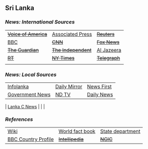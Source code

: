 ## Sri Lanka ##

### _News: International Sources_ ###
|   |   |   |
| --- | --- | --- |
| [~~Voice of America~~]() | [Associated Press](https://apnews.com/SriLanka) | [~~Reuters~~]() |
| [BBC](https://www.bbc.com/news/topics/cywd23g0gxgt/sri-lanka) | [~~CNN~~]() | [~~Fox News~~]() |
| [~~The Guardian~~]()  | [~~The Independent~~]() | [Al Jazeera](https://www.aljazeera.com/topics/country/sri-lanka.html) |
| [~~RT~~]() | [~~NY Times~~]() | [~~Telegraph~~]() |
|  |  |  |

### _News: Local Sources_ ###
|   |   |   |
| --- | --- | --- |
| [Infolanka](http://www.infolanka.com/news/) | [Daily Mirror](http://www.dailymirror.lk/) | [News First](https://www.newsfirst.lk/latest-news/) |
| [Government News](https://www.news.lk/) | [ND TV](https://www.ndtv.com/world-news/sri-lanka-to-delay-august-1-re-opening-of-colombo-international-airport-2253530) | [Daily News](https://www.dailynews.lk/) |
| 
[Lanka C News](https://lankacnews.com/news/) |  |  |


### _References_ ###
|   |   |   |
| --- | --- | --- |
| [Wiki](https://en.wikipedia.org/wiki/Sri_Lanka) | [World fact book](https://www.cia.gov/library/publications/resources/the-world-factbook/geos/ce.html) | [State department](https://www.state.gov/countries-areas/sri-lanka/) |
| [BBC Country Profile](https://www.bbc.com/news/world-south-asia-11999611) | [~~Intellipedia~~]() | [~~NGIC~~]() |
